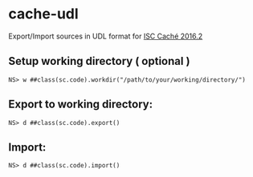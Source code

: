 # cache-udl
Export/Import sources in UDL format for [ISC Caché 2016.2](http://www.intersystems.com/our-products/cache/cache-overview/)

## Setup working directory ( optional )
```
NS> w ##class(sc.code).workdir("/path/to/your/working/directory/")
```
## Export to working directory:
```
NS> d ##class(sc.code).export()
```
## Import:
```
NS> d ##class(sc.code).import()
```
